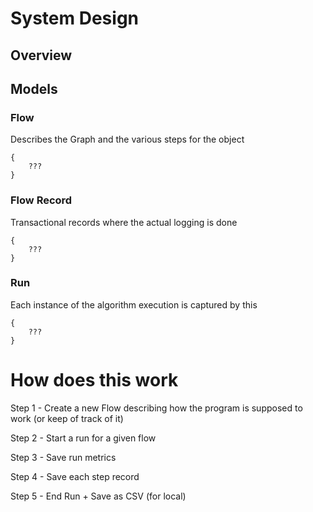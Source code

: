 # System Design

## Overview

## Models

### Flow

Describes the Graph and the various steps for the object

```
{
    ???
}
```

### Flow Record

Transactional records where the actual logging is done

```
{
    ???
}
```

### Run

Each instance of the algorithm execution is captured by this

```
{
    ???
}
```

# How does this work

Step 1 - Create a new Flow describing how the program is supposed to work (or keep of track of it)

Step 2 - Start a run for a given flow

Step 3 - Save run metrics

Step 4 - Save each step record

Step 5 - End Run + Save as CSV (for local)